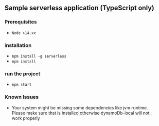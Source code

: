 ## Sample serverless application (TypeScript only)

### Prerequisites
- `Node >14.xx`
### installation
- `npm install -g serverless`
- `npm install`


### run the project
- `npm start`


### Known Issues
- Your system might be missing some dependencies like jvm runtime. Please make sure that is installed otherwise dynamoDb-local will not work properly